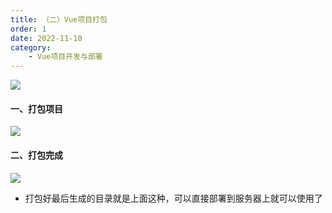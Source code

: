 ```yaml
---
title: （二）Vue项目打包
order: 1
date: 2022-11-10
category:
    - Vue项目开发与部署
---
```


![](https://image.zswei.xyz/img/202211131143784.png)

#### 一、打包项目

![](https://image.zswei.xyz/img/202211131145195.png)

#### 二、打包完成
 ![](https://image.zswei.xyz/img/202211131146773.png)

 - 打包好最后生成的目录就是上面这种，可以直接部署到服务器上就可以使用了